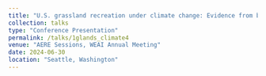 ```yaml
---
title: "U.S. grassland recreation under climate change: Evidence from big data and weather"
collection: talks
type: "Conference Presentation"
permalink: /talks/1glands_climate4
venue: "AERE Sessions, WEAI Annual Meeting"
date: 2024-06-30
location: "Seattle, Washington"
---
```

